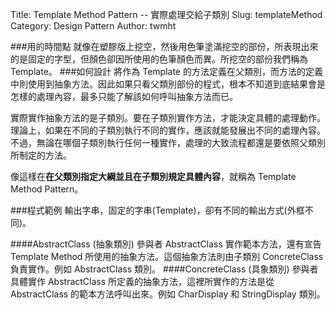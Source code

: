 Title: Template Method Pattern -- 實際處理交給子類別
Slug: templateMethod
Category: Design Pattern
Author: twmht

###用的時間點
就像在塑膠版上挖空，然後用色筆塗滿挖空的部份，所表現出來的是固定的字型，但顏色卻因所使用的色筆顏色而異。所挖空的部份我們稱為 Template。
###如何設計
將作為 Template 的方法定義在父類別，而方法的定義中則使用到抽象方法。因此如果只看父類別部份的程式，根本不知道到底結果會是怎樣的處理內容，最多只能了解該如何呼叫抽象方法而已。

實際實作抽象方法的是子類別。要在子類別實作方法，才能決定具體的處理動作。理論上，如果在不同的子類別執行不同的實作，應該就能發展出不同的處理內容。不過，無論在哪個子類別執行任何一種實作，處理的大致流程都還是要依照父類別所制定的方法。

像這樣在**在父類別指定大綱並且在子類別規定具體內容**，就稱為 Template Method Pattern。

###程式範例
輸出字串，固定的字串(Template)，卻有不同的輸出方式(外框不同)。

<script src="https://gist.github.com/twmht/b29a5df581fcd2090243.js"></script>

####AbstractClass (抽象類別) 參與者
AbstractClass 實作範本方法，還有宣告 Template Method 所使用的抽象方法。這個抽象方法則由子類別 ConcreteClass 負責實作。例如 AbstractClass 類別。
####ConcreteClass (具象類別) 參與者
具體實作 AbstractClass 所定義的抽象方法，這裡所實作的方法是從 AbstractClass 的範本方法呼叫出來。例如 CharDisplay 和 StringDisplay 類別。
